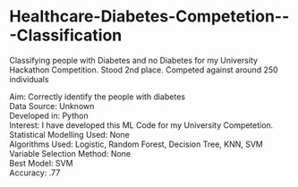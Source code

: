 # Healthcare-Diabetes-Competetion---Classification
Classifying people with Diabetes and no Diabetes for my University Hackathon Competition. Stood 2nd place. Competed against around 250 individuals

Aim: Correctly identify the people with diabetes <br />
Data Source: Unknown <br />
Developed in: Python <br />
Interest: I have developed this ML Code for my University Competetion. <br />
Statistical Modelling Used: None <br />
Algorithms Used: Logistic, Random Forest, Decision Tree, KNN, SVM <br />
Variable Selection Method: None <br />
Best Model: SVM <br />
Accuracy: .77 <br />
